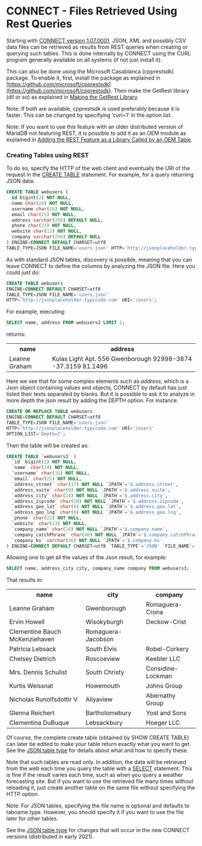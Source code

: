 # CONNECT - Files Retrieved Using Rest Queries

Starting with [CONNECT version 1.07.0001](/columns-storage-engines-and-plugins/storage-engines/connect), JSON, XML and possibly CSV data files can be retrieved as results from REST queries when creating or querying such tables. This is done internally by CONNECT using the CURL program generally available on all systems (if not just install it).

This can also be done using the Microsoft Casablanca (cpprestsdk) package. To enable it, first, install the package as explained in [https://github.com/microsoft/cpprestsdk](https://github.com/microsoft/cpprestsdk). Then make the GetRest library (dll or so) as explained in [Making the GetRest Library](/columns-storage-engines-and-plugins/storage-engines/connect/connect-making-the-getrest-library).

Note: If both are available, cpprestsdk is used preferably because it is faster. This can be changed by specifying ‘curl=1’ in the option list.

Note: If you want to use this feature with an older distributed version of MariaDB not featuring REST, it is possible to add it as an OEM module as explained in [Adding the REST Feature as a Library Called by an OEM Table](/columns-storage-engines-and-plugins/storage-engines/connect/connect-making-the-getrest-library).

### Creating Tables using REST

To do so, specify the HTTP of the web client and eventually the URI of the request in the [CREATE TABLE](/sql-statements-structure/sql-statements/data-definition/create/create-table) statement. For example, for a query returning JSON data:

```sql
CREATE TABLE webusers (
  id bigint(2) NOT NULL,
  name char(24) NOT NULL,
  username char(16) NOT NULL,
  email char(25) NOT NULL,
  address varchar(256) DEFAULT NULL,
  phone char(21) NOT NULL,
  website char(13) NOT NULL,
  company varchar(256) DEFAULT NULL
) ENGINE=CONNECT DEFAULT CHARSET=utf8
TABLE_TYPE=JSON FILE_NAME='users.json' HTTP='http://jsonplaceholder.typicode.com' URI='/users';
```

As with standard JSON tables, discovery is possible, meaning that you can leave CONNECT to define the columns by analyzing the JSON file. Here you could just do:

```sql
CREATE TABLE webusers
ENGINE=CONNECT DEFAULT CHARSET=utf8
TABLE_TYPE=JSON FILE_NAME='users.json'
HTTP='http://jsonplaceholder.typicode.com' URI='/users';
```

For example, executing:

```sql
SELECT name, address FROM webusers2 LIMIT 1;
```

returns:

<table><tbody><tr><th>name</th><th>address</th></tr>
<tr><td>Leanne Graham</td><td>Kulas Light Apt. 556 Gwenborough 92998-3874 -37.3159 81.1496</td></tr>
</tbody></table>

Here we see that for some complex elements such as <em>address</em>, which is a Json object containing values and objects, CONNECT by default has just listed their texts separated by blanks. But it is possible to ask it to analyze in more depth the json result by adding the DEPTH option. For instance:

```sql
CREATE OR REPLACE TABLE webusers
ENGINE=CONNECT DEFAULT CHARSET=utf8
TABLE_TYPE=JSON FILE_NAME='users.json'
HTTP='http://jsonplaceholder.typicode.com' URI='/users'
OPTION_LIST='Depth=2';
```

Then the table will be created as:

```sql
CREATE TABLE `webusers3` (
  `id` bigint(2) NOT NULL,
  `name` char(24) NOT NULL,
  `username` char(16) NOT NULL,
  `email` char(25) NOT NULL,
  `address_street` char(17) NOT NULL `JPATH`='$.address.street',
  `address_suite` char(9) NOT NULL `JPATH`='$.address.suite',
  `address_city` char(14) NOT NULL `JPATH`='$.address.city',
  `address_zipcode` char(10) NOT NULL `JPATH`='$.address.zipcode',
  `address_geo_lat` char(8) NOT NULL `JPATH`='$.address.geo.lat',
  `address_geo_lng` char(9) NOT NULL `JPATH`='$.address.geo.lng',
  `phone` char(21) NOT NULL,
  `website` char(13) NOT NULL,
  `company_name` char(18) NOT NULL `JPATH`='$.company.name',
  `company_catchPhrase` char(40) NOT NULL `JPATH`='$.company.catchPhrase',
  `company_bs` varchar(36) NOT NULL `JPATH`='$.company.bs'
) ENGINE=CONNECT DEFAULT CHARSET=utf8 `TABLE_TYPE`='JSON' `FILE_NAME`='users.json' `OPTION_LIST`='Depth=2' `HTTP`='http://jsonplaceholder.typicode.com' `URI`='/users';
```

Allowing one to get all the values of the Json result, for example:

```sql
SELECT name, address_city city, company_name company FROM webusers3;
```

That results in:

<table><tbody><tr><th>name</th><th>city</th><th>company</th></tr>
<tr><td>Leanne Graham</td><td>Gwenborough</td><td>Romaguera-Crona</td></tr>
<tr><td>Ervin Howell</td><td>Wisokyburgh</td><td>Deckow-Crist</td></tr>
<tr><td>Clementine Bauch McKenziehaven</td><td>Romaguera-Jacobson</td></tr>
<tr><td>Patricia Lebsack</td><td>South Elvis</td><td>Robel-Corkery</td></tr>
<tr><td>Chelsey Dietrich</td><td>Roscoeview</td><td>Keebler LLC</td></tr>
<tr><td>Mrs. Dennis Schulist</td><td>South Christy</td><td>Considine-Lockman</td></tr>
<tr><td>Kurtis Weissnat</td><td>Howemouth</td><td>Johns Group</td></tr>
<tr><td>Nicholas Runolfsdottir V</td><td>Aliyaview</td><td>Abernathy Group</td></tr>
<tr><td>Glenna Reichert</td><td>Bartholomebury</td><td>Yost and Sons</td></tr>
<tr><td>Clementina DuBuque</td><td>Lebsackbury</td><td>Hoeger LLC</td></tr>
</tbody></table>

Of course, the complete create table (obtained by SHOW CREATE TABLE) can later be edited to make your table return exactly what you want to get. See the [JSON table type](/columns-storage-engines-and-plugins/storage-engines/connect/connect-table-types/connect-json-table-type) for details about what and how to specify these.

Note that such tables are read only. In addition, the data will be retrieved from the web each time you query the table with a [SELECT](/sql-statements-structure/sql-statements/data-manipulation/selecting-data/select) statement. This is fine if the result varies each time, such as when you query a weather forecasting site. But if you want to use the retrieved file many times without reloading it, just create another table on the same file without specifying the HTTP option.

Note: For JSON tables, specifying the file name is optional and defaults to tabname.type. However, you should specify it if you want to use the file later for other tables.

See the [JSON table type](/columns-storage-engines-and-plugins/storage-engines/connect/connect-table-types/connect-json-table-type) for changes that will occur in the new CONNECT versions (distributed in early 2021).